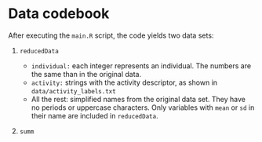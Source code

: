# Data codebook

After executing the `main.R` script, the code yields two data sets:
1) `reducedData`
    * `individual:` each integer represents an individual. The numbers are the same 
        than in the original data.
    * `activity:` strings with the activity descriptor, as shown in 
        `data/activity_labels.txt`
    * All the rest: simplified names from the original data set. They have no
        periods or uppercase characters. Only variables with `mean` or `sd` in 
        their name are included in `reducedData`.

2) `summ`